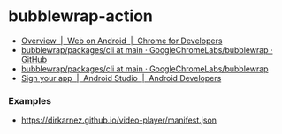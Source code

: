 bubblewrap-action
=================
- [Overview  |  Web on Android  |  Chrome for Developers](https://developer.chrome.com/docs/android/trusted-web-activity)
- [bubblewrap/packages/cli at main · GoogleChromeLabs/bubblewrap · GitHub](https://github.com/GoogleChromeLabs/bubblewrap/tree/main/packages/cli#bubblewrap-cli)
- [bubblewrap/packages/cli at main · GoogleChromeLabs/bubblewrap](https://github.com/GoogleChromeLabs/bubblewrap/tree/main/packages/cli#setting-up-the-environment)
- [Sign your app  |  Android Studio  |  Android Developers](https://developer.android.com/studio/publish/app-signing#sign-apk)

### Examples
- https://dirkarnez.github.io/video-player/manifest.json
